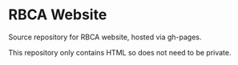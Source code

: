 # RBCA Website

Source repository for RBCA website, hosted via gh-pages.

This repository only contains HTML so does not need to be private.
